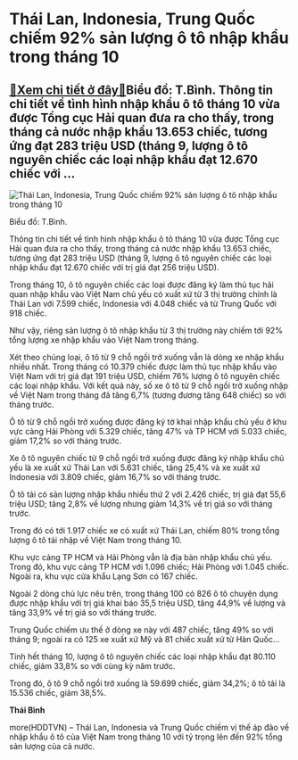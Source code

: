 Thái Lan, Indonesia, Trung Quốc chiếm 92% sản lượng ô tô nhập khẩu trong tháng 10
=================================================================================

[:gift:Xem chi tiết ở đây:gift:](https://hddtvn.com/thai-lan-indonesia-trung-quoc-chiem-92-san-luong-o-to-nhap-khau-trong-thang-10/)Biểu đồ: T.Bình. Thông tin chi tiết về tình hình nhập khẩu ô tô tháng 10 vừa được Tổng cục Hải quan đưa ra cho thấy, trong tháng cả nước nhập khẩu 13.653 chiếc, tương ứng đạt 283 triệu USD (tháng 9, lượng ô tô nguyên chiếc các loại nhập khẩu đạt 12.670 chiếc với …
------------------------------------------------------------------------------------------------------------------------------------------------------------------------------------------------------------------------------------------------------------------------------





![Thái Lan, Indonesia, Trung Quốc chiếm 92% sản lượng ô tô nhập khẩu trong tháng 10](https://hddtvn.com/wp-content/uploads/2021/01/2832_SYn-lYYng-chia-theo-thY-trYYng-trong-thang.jpg "Thái Lan, Indonesia, Trung Quốc chiếm 92% sản lượng ô tô nhập khẩu trong tháng 10")


Biểu đồ: T.Bình.



Thông tin chi tiết về tình hình nhập khẩu ô tô tháng 10 vừa được Tổng cục Hải quan đưa ra cho thấy, trong tháng cả nước nhập khẩu 13.653 chiếc, tương ứng đạt 283 triệu USD (tháng 9, lượng ô tô nguyên chiếc các loại nhập khẩu đạt 12.670 chiếc với trị giá đạt 256 triệu USD).


Trong tháng 10, ô tô nguyên chiếc các loại được đăng ký làm thủ tục hải quan nhập khẩu vào Việt Nam chủ yếu có xuất xứ từ 3 thị trường chính là Thái Lan với 7.599 chiếc, Indonesia với 4.048 chiếc và từ Trung Quốc với 918 chiếc.


Như vậy, riêng sản lượng ô tô nhập khẩu từ 3 thị trường này chiếm tới 92% tổng lượng xe nhập khẩu vào Việt Nam trong tháng.


Xét theo chủng loại, ô tô từ 9 chỗ ngồi trở xuống vẫn là dòng xe nhập khẩu nhiều nhất. Trong tháng có 10.379 chiếc được làm thủ tục nhập khẩu vào Việt Nam với trị giá đạt 191 triệu USD, chiếm 76% lượng ô tô nguyên chiếc các loại nhập khẩu. Với kết quả này, số xe ô tô từ 9 chỗ ngồi trở xuống nhập về Việt Nam trong tháng đã tăng 6,7% (tương đương tăng 648 chiếc) so với tháng trước.


Ô tô từ 9 chỗ ngồi trở xuống được đăng ký tờ khai nhập khẩu chủ yếu ở khu vực cảng Hải Phòng với 5.329 chiếc, tăng 47% và TP HCM với 5.033 chiếc, giảm 17,2% so với tháng trước.


Xe ô tô nguyên chiếc từ 9 chỗ ngồi trở xuống được đăng ký nhập khẩu chủ yếu là xe xuất xứ Thái Lan với 5.631 chiếc, tăng 25,4% và xe xuất xứ Indonesia với 3.809 chiếc, giảm 16,7% so với tháng trước.


Ô tô tải có sản lượng nhập khẩu nhiều thứ 2 với 2.426 chiếc, trị giá đạt 55,6 triệu USD; tăng 2,8% về lượng nhưng giảm 14,3% về trị giá so với tháng trước.


Trong đó có tới 1.917 chiếc xe có xuất xứ Thái Lan, chiếm 80% trong tổng lượng ô tô tải nhập về Việt Nam trong tháng 10.


Khu vực cảng TP HCM và Hải Phòng vẫn là địa bàn nhập khẩu chủ yếu. Trong đó, khu vực cảng TP HCM với 1.096 chiếc; Hải Phòng với 1.045 chiếc. Ngoài ra, khu vực cửa khẩu Lạng Sơn có 167 chiếc.


Ngoài 2 dòng chủ lực nêu trên, trong tháng 100 có 826 ô tô chuyên dụng được nhập khẩu với trị giá khai báo 35,5 triệu USD, tăng 44,9% về lượng và tăng 33,9% về trị giá so với tháng trước.


Trung Quốc chiếm ưu thế ở dòng xe này với 487 chiếc, tăng 49% so với tháng 9; ngoài ra có 125 xe xuất xứ Mỹ và 81 chiếc xuất xứ từ Hàn Quốc…


Tính hết tháng 10, lượng ô tô nguyên chiếc các loại nhập khẩu đạt 80.110 chiếc, giảm 33,8% so với cùng kỳ năm trước.


Trong đó, ô tô 9 chỗ ngồi trở xuống là 59.699 chiếc, giảm 34,2%; ô tô tải là 15.536 chiếc, giảm 38,5%.




**Thái Bình**



more(HDDTVN) – Thái Lan, Indonesia và Trung Quốc chiếm vị thế áp đảo về nhập khẩu ô tô của Việt Nam trong tháng 10 với tỷ trọng lên đến 92% tổng sản lượng của cả nước.

